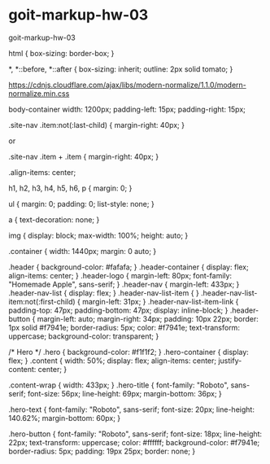 # goit-markup-hw-03
 goit-markup-hw-03


html {
	box-sizing: border-box;
}

*, *::before, *::after {
	box-sizing: inherit;
	outline: 2px solid tomato;
}

<!-- вставляется перед всеми стилями но после шрифтов. Позволяет загружать по ссылке нормализатор отображения элементов сайта на разных браузерах. Ставиться в link в href.	 -->
https://cdnjs.cloudflare.com/ajax/libs/modern-normalize/1.1.0/modern-normalize.min.css



body-container
  width: 1200px;
  padding-left: 15px;
  padding-right: 15px;

.site-nav .item:not(:last-child) {
	margin-right: 40px;
}

or

.site-nav .item + .item {
	margin-right: 40px;
}

.align-items: center;



<!--  -->
h1,
h2,
h3,
h4,
h5,
h6,
p {
  margin: 0;
}

ul {
  margin: 0;
  padding: 0;
  list-style: none;
}

a {
  text-decoration: none;
}

img {
  display: block;
  max-width: 100%;
  height: auto;
}

.container {
  width: 1440px;
  margin: 0 auto;
}

.header {
  background-color: #fafafa;
}
.header-container {
  display: flex;
  align-items: center;
}
.header-logo {
  margin-left: 80px;
  font-family: "Homemade Apple", sans-serif;
}
.header-nav {
  margin-left: 433px;
}
.header-nav-list {
  display: flex;
}
.header-nav-list-item {
}
.header-nav-list-item:not(:first-child) {
  margin-left: 31px;
}
.header-nav-list-item-link {
  padding-top: 47px;
  padding-bottom: 47px;
  display: inline-block;
}
.header-button {
  margin-left: auto;
  margin-right: 34px;
  padding: 10px 22px;
  border: 1px solid #f7941e;
  border-radius: 5px;
  color: #f7941e;
  text-transform: uppercase;
  background-color: transparent;
}

/* Hero */
.hero {
  background-color: #f1f1f2;
}
.hero-container {
  display: flex;
}
.content {
  width: 50%;
  display: flex;
  align-items: center;
  justify-content: center;
}

.content-wrap {
  width: 433px;
}
.hero-title {
  font-family: "Roboto", sans-serif;
  font-size: 56px;
  line-height: 69px;
  margin-bottom: 36px;
}

.hero-text {
  font-family: "Roboto", sans-serif;
  font-size: 20px;
  line-height: 140.62%;
  margin-bottom: 60px;
}

.hero-button {
  font-family: "Roboto", sans-serif;
  font-size: 18px;
  line-height: 22px;
  text-transform: uppercase;
  color: #ffffff;
  background-color: #f7941e;
  border-radius: 5px;
  padding: 19px 25px;
  border: none;
}

